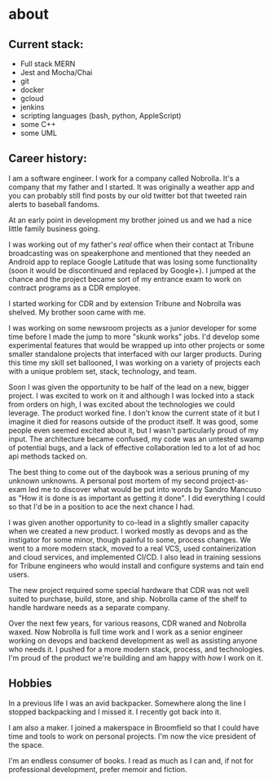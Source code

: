 # about

## Current stack:

- Full stack MERN
- Jest and Mocha/Chai
- git
- docker
- gcloud
- jenkins
- scripting languages (bash, python, AppleScript)
- some C++
- some UML

## Career history:

I am a software engineer. I work for a company called Nobrolla. It's a company that my father and I started. It was originally a weather app and you can probably still find posts by our old twitter bot that tweeted rain alerts to baseball fandoms.

At an early point in development my brother joined us and we had a nice little family business going.

I was working out of my father's _real_ office when their contact at Tribune broadcasting was on speakerphone and mentioned that they needed an Android app to replace Google Latitude that was losing some functionality (soon it would be discontinued and replaced by Google+). I jumped at the chance and the project became sort of my entrance exam to work on contract programs as a CDR employee.

I started working for CDR and by extension Tribune and Nobrolla was shelved. My brother soon came with me.

I was working on some newsroom projects as a junior developer for some time before I made the jump to more "skunk works" jobs. I'd develop some experimental features that would be wrapped up into other projects or some smaller standalone projects that interfaced with our larger products. During this time my skill set ballooned, I was working on a variety of projects each with a unique problem set, stack, technology, and team.

Soon I was given the opportunity to be half of the lead on a new, bigger project. I was excited to work on it and although I was locked into a stack from orders on high, I was excited about the technologies we could leverage. The product worked fine. I don't know the current state of it but I imagine it died for reasons outside of the product itself. It was good, some people even seemed excited about it, but I wasn't particularly proud of my input. The architecture became confused, my code was an untested swamp of potential bugs, and a lack of effective collaboration led to a lot of ad hoc api methods tacked on.

The best thing to come out of the daybook was a serious pruning of my unknown unknowns. A personal post mortem of my second project-as-exam led me to discover what would be put into words by Sandro Mancuso as "How it is done is as important as getting it done". I did everything I could so that I'd be in a position to ace the next chance I had.

I was given another opportunity to co-lead in a slightly smaller capacity when we created a new product. I worked mostly as devops and as the instigator for some minor, though painful to some, process changes. We went to a more modern stack, moved to a real VCS, used containerization and cloud services, and implemented CI/CD. I also lead in training sessions for Tribune engineers who would install and configure systems and tain end users.

The new project required some special hardware that CDR was not well suited to purchase, build, store, and ship. Nobrolla came of the shelf to handle hardware needs as a separate company.

Over the next few years, for various reasons, CDR waned and Nobrolla waxed. Now Nobrolla is full time work and I work as a senior engineer working on devops and backend development as well as assisting anyone who needs it. I pushed for a more modern stack, process, and technologies. I'm proud of the product we're building and am happy with _how_ I work on it.

## Hobbies

In a previous life I was an avid backpacker. Somewhere along the line I stopped backpacking and I missed it. I recently got back into it.

I am also a maker. I joined a makerspace in Broomfield so that I could have time and tools to work on personal projects. I'm now the vice president of the space.

I'm an endless consumer of books. I read as much as I can and, if not for professional development, prefer memoir and fiction.
